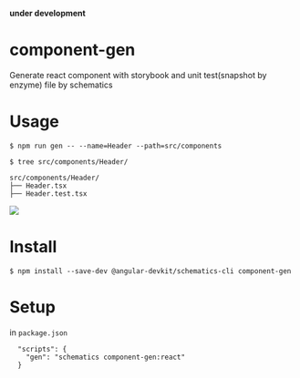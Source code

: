 **under development**

# component-gen

Generate react component with storybook and unit test(snapshot by enzyme) file by schematics


# Usage

`$ npm run gen -- --name=Header --path=src/components`

```
$ tree src/components/Header/

src/components/Header/
├── Header.tsx
├── Header.test.tsx
```

![](https://github.com/hand-dot/component-gen/blob/master/component-gen.gif)

# Install

`$ npm install --save-dev @angular-devkit/schematics-cli component-gen`

# Setup

in `package.json`

```
  "scripts": {
    "gen": "schematics component-gen:react"
  }
```
